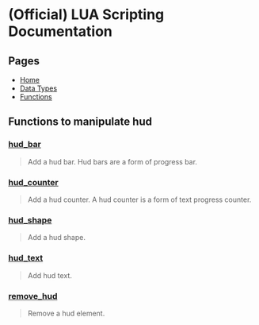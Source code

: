
# (Official) LUA Scripting Documentation

## Pages
- [Home](../../index)
- [Data Types](../data-types)
- [Functions](../functions)

## Functions to manipulate hud

### [hud_bar](hud/hud_bar)
> Add a hud bar. Hud bars are a form of progress bar.
### [hud_counter](hud/hud_counter)
> Add a hud counter. A hud counter is a form of text progress counter.
### [hud_shape](hud/hud_shape)
> Add a hud shape.
### [hud_text](hud/hud_text)
> Add hud text.
### [remove_hud](hud/remove_hud)
> Remove a hud element.
